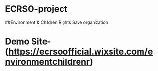 # ECRSO-project

##Environment & Children Rights Save organization

# Demo Site-(https://ecrsoofficial.wixsite.com/environmentchildrenr)
